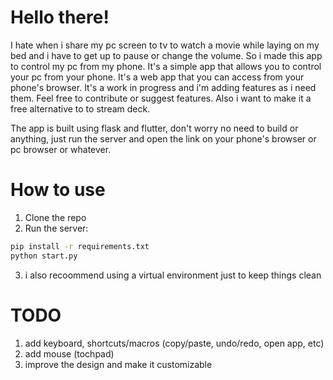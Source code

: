 # Hello there!

I hate when i share my pc screen to tv to watch a movie while laying on my bed and i have to get up to pause or change the volume. So i made this app to control my pc from my phone. It's a simple app that allows you to control your pc from your phone. It's a web app that you can access from your phone's browser. It's a work in progress and i'm adding features as i need them. Feel free to contribute or suggest features. Also i want to make it a free alternative to to stream deck.

The app is built using flask and flutter, don't worry no need to build or anything, just run the server and open the link on your phone's browser or pc browser or whatever.

# How to use

1. Clone the repo
2. Run the server:

```bash
pip install -r requirements.txt
python start.py
```

3. i also recoommend using a virtual environment just to keep things clean

# TODO

1. add keyboard, shortcuts/macros (copy/paste, undo/redo, open app, etc)
2. add mouse (tochpad)
3. improve the design and make it customizable
